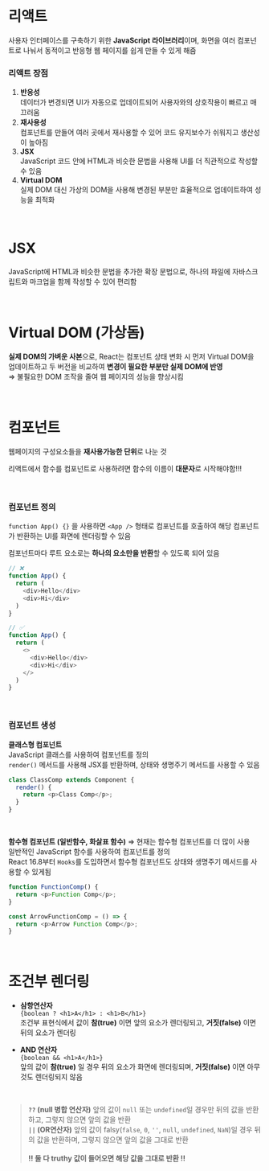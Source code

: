 
# 리액트
사용자 인터페이스를 구축하기 위한 **JavaScript 라이브러리**이며, 화면을 여러 컴포넌트로 나눠서 동적이고 반응형 웹 페이지를 쉽게 만들 수 있게 해줌

### 리액트 장점
1. **반응성**<br/>
	데이터가 변경되면 UI가 자동으로 업데이트되어 사용자와의 상호작용이 빠르고 매끄러움
2. **재사용성**<br/>
	컴포넌트를 만들어 여러 곳에서 재사용할 수 있어 코드 유지보수가 쉬워지고 생산성이 높아짐
3. **JSX**<br/>
	JavaScript 코드 안에 HTML과 비슷한 문법을 사용해 UI를 더 직관적으로 작성할 수 있음
4. **Virtual DOM**<br/>
	실제 DOM 대신 가상의 DOM을 사용해 변경된 부분만 효율적으로 업데이트하여 성능을 최적화
<br />

# JSX
JavaScript에 HTML과 비슷한 문법을 추가한 확장 문법으로, 하나의 파일에 자바스크립트와 마크업을 함께 작성할 수 있어 편리함

<br />

# Virtual DOM (가상돔)
**실제 DOM의 가벼운 사본**으로, React는 컴포넌트 상태 변화 시 먼저 Virtual DOM을 업데이트하고 두 버전을 비교하여 **변경이 필요한 부분만 실제 DOM에 반영**<br/>
⇒ 불필요한 DOM 조작을 줄여 웹 페이지의 성능을 향상시킴

<br />

# 컴포넌트
웹페이지의 구성요소들을 **재사용가능한 단위**로 나눈 것

리액트에서 함수를 컴포넌트로 사용하려면 함수의 이름이 **대문자**로 시작해야함!!!

<br/>

### 컴포넌트 정의
```function App() {}``` 을 사용하면  ```<App />``` 형태로 컴포넌트를 호출하여 해당 컴포넌트가 반환하는 UI를 화면에 렌더링할 수 있음

컴포넌트마다 루트 요소로는 **하나의 요소만을 반환**할 수 있도록 되어 있음
```javascript
// ❌
function App() {
  return (
    <div>Hello</div>
    <div>Hi</div>
  )
}
```
```javascript
// ✅
function App() {
  return (
    <>
      <div>Hello</div>
      <div>Hi</div>
    </>
  )
}
```
<br />

### 컴포넌트 생성
**클래스형 컴포넌트**<br />
JavaScript 클래스를 사용하여 컴포넌트를 정의<br />
`render()` 메서드를 사용해 JSX를 반환하며, 상태와 생명주기 메서드를 사용할 수 있음
```javascript
class ClassComp extends Component {
  render() {
    return <p>Class Comp</p>;
  }
}
```
<br />

**함수형 컴포넌트 (일반함수, 화살표 함수)** ⇒ 현재는 함수형 컴포넌트를 더 많이 사용<br />
일반적인 JavaScript 함수를 사용하여 컴포넌트를 정의<br />
React 16.8부터 ```Hooks```를 도입하면서 함수형 컴포넌트도 상태와 생명주기 메서드를 사용할 수 있게됨
```javascript
function FunctionComp() {
  return <p>Function Comp</p>;
}
```
```javascript
const ArrowFunctionComp = () => {
  return <p>Arrow Function Comp</p>;
}
```

<br />

# 조건부 렌더링

- **삼항연산자**<br />
```{boolean ? <h1>A</h1> : <h1>B</h1>}```<br />
조건부 표현식에서 값이 **참(true)** 이면 앞의 요소가 렌더링되고, **거짓(false)** 이면 뒤의 요소가 렌더링

- **AND 연산자**<br />
```{boolean && <h1>A</h1>}```<br />
앞의 값이 **참(true)** 일 경우 뒤의 요소가 화면에 렌더링되며, **거짓(false)** 이면 아무것도 렌더링되지 않음

<br/>

>**```??``` (null 병합 연산자)** 앞의 값이 ```null``` 또는 ```undefined```일 경우만 뒤의 값을 반환하고, 그렇지 않으면 앞의 값을 반환<br />
**```||``` (OR연산자)** 앞의 값이 falsy(`false`, `0`, `''`, `null`, `undefined`, `NaN`)일 경우 뒤의 값을 반환하며, 그렇지 않으면 앞의 값을 그대로 반환<br/><br />
**!! 둘 다 truthy 값이 들어오면 해당 값을 그대로 반환 !!**
